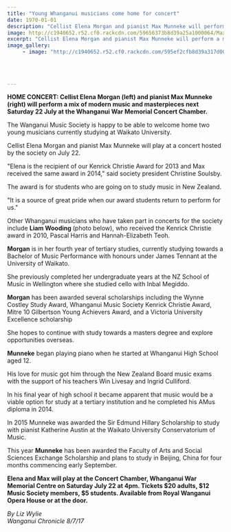 ```yaml
---
title: "Young Whanganui musicians come home for concert"
date: 1970-01-01
description: "Cellist Elena Morgan and pianist Max Munneke will perform a mix of modern music and masterpieces next Saturday 22 July at the Whanganui War Memorial Concert Chamber..."
image: http://c1940652.r52.cf0.rackcdn.com/59656373b8d39a25a1000064/Max--Elena-together.jpg
excerpt: "Cellist Elena Morgan and pianist Max Munneke will perform a mix of modern music and masterpieces next Saturday 22 July at the Whanganui War Memorial Concert Chamber."
image_gallery:
     - image: "http://c1940652.r52.cf0.rackcdn.com/595ef2cfb8d39a317d00071b/Liam-wooding-July-chron.gif"
    
    
    
    
---
```


<p><strong>HOME CONCERT: Cellist Elena Morgan (left) and pianist Max Munneke (right) will perform a mix of modern music and masterpieces next Saturday 22 July at the Whanganui War Memorial Concert Chamber.</strong></p>
<p class="element element-paragraph">The Wanganui Music Society is happy to be able to welcome home two young musicians currently studying at Waikato University.</p>
<p class="element element-paragraph">Cellist Elena Morgan and pianist Max Munneke will play at a concert hosted by the society on July 22.</p>
<p class="element element-paragraph">"Elena is the recipient of our Kenrick Christie Award for 2013 and Max received the same award in 2014," said society president Christine Soulsby.</p>
<p class="element element-paragraph">The award is for students who are going on to study music in New Zealand.</p>
<p class="element element-paragraph">"It is a source of great pride when our award students return to perform for us."</p>
<p class="element element-paragraph">Other Whanganui musicians who have taken part in concerts for the society include <strong>Liam Wooding </strong>(photo below), who received the Kenrick Christie award in 2010, Pascal Harris and Hannah-Elizabeth Teoh.</p>
<p class="element element-paragraph"><strong>Morgan</strong> is in her fourth year of tertiary studies, currently studying towards a Bachelor of Music Performance with honours under James Tennant at the University of Waikato.</p>
<p class="element element-paragraph">She previously completed her undergraduate years at the NZ School of Music in Wellington where she studied cello with Inbal Megiddo.</p>
<p class="element element-paragraph"><strong>Morgan</strong> has been awarded several scholarships including the Wynne Costley Study Award, Whanganui Music Society Kenrick Christie Award, Mitre 10 Gilbertson Young Achievers Award, and a Victoria University Excellence scholarship</p>
<p class="element element-paragraph">She hopes to continue with study towards a masters degree and explore opportunities overseas.</p>
<p class="element element-paragraph"><strong>Munneke</strong> began playing piano when he started at Whanganui High School aged 12.</p>
<p class="element element-paragraph">His love for music got him through the New Zealand Board music exams with the support of his teachers Win Livesay and Ingrid Culliford.</p>
<p class="element element-paragraph">In his final year of high school it became apparent that music would be a viable option for study at a tertiary institution and he completed his AMus diploma in 2014.</p>
<p class="element element-paragraph">In 2015 Munneke was awarded the Sir Edmund Hillary Scholarship to study with pianist Katherine Austin at the Waikato University Conservatorium of Music.</p>
<p class="element element-paragraph">This year <strong>Munneke</strong> has been awarded the Faculty of Arts and Social Sciences Exchange Scholarship and plans to study in Beijing, China for four months commencing early September.</p>
<p class="element element-paragraph"><strong>Elena and Max will play at the Concert Chamber, Whanganui War Memorial Centre on Saturday July 22 at 4pm. Tickets $20 adults, $12 Music Society members, $5 students. Available from Royal Wanganui Opera House or at the door.</strong></p>
<p><em>By Liz Wylie<br />Wanganui Chronicle 8/7/17</em></p>

